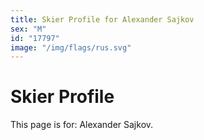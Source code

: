 ```yaml
---
title: Skier Profile for Alexander Sajkov
sex: "M"
id: "17797"
image: "/img/flags/rus.svg" 
---
```


# Skier Profile

This page is for: Alexander Sajkov.
    